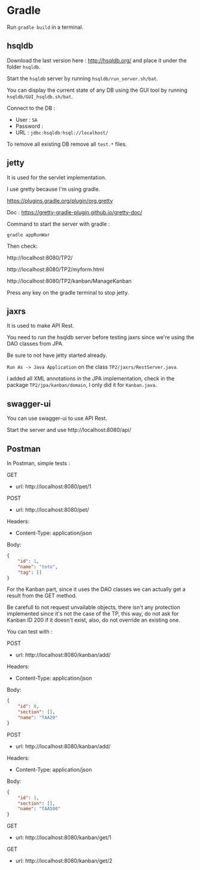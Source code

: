 # Gradle

Run ``gradle build`` in a terminal.

## hsqldb

Download the last version here : http://hsqldb.org/ and place it under the folder ``hsqldb``.

Start the ``hsqldb`` server by running ``hsqldb/run_server.sh/bat``.

You can display the current state of any DB using the GUI tool by running ``hsqldb/GUI_hsqldb.sh/bat``.

Connect to the DB :

- User : ``SA``
- Password : 
- URL : ``jdbc:hsqldb:hsql://localhost/``

To remove all existing DB remove all ``test.*`` files.

## jetty

It is used for the servlet implementation.

I use gretty because I'm using gradle.

https://plugins.gradle.org/plugin/org.gretty

Doc : https://gretty-gradle-plugin.github.io/gretty-doc/

Command to start the server with gradle :

``gradle appRunWar``

Then check:

http://localhost:8080/TP2/

http://localhost:8080/TP2/myform.html

http://localhost:8080/TP2/kanban/ManageKanban

Press any key on the gradle terminal to stop jetty.

## jaxrs

It is used to make API Rest.

You need to run the hsqldb server before testing jaxrs since we're using the DAO classes from JPA.

Be sure to not have jetty started already.

``Run As -> Java Application`` on the class ``TP2/jaxrs/RestServer.java``.

I added all XML annotations in the JPA implementation, check in the package ``TP2/jpa/kanban/domain``, I only did it for ``Kanban.java``.

## swagger-ui

You can use swagger-ui to use API Rest.

Start the server and use http://localhost:8080/api/

## Postman

In Postman, simple tests :

GET
- url: http://localhost:8080/pet/1

POST
- url: http://localhost:8080/pet/

Headers:
- Content-Type: application/json

Body:
```json
{
    "id": 1,
    "name": "toto",
    "tag": []
}
```

For the Kanban part, since it uses the DAO classes we can actually get a result from the GET method.

Be carefull to not request unvailable objects, there isn't any protection implemented since it's not the case of the TP, this way, do not ask for Kanban ID 200 if it doesn't exist, also, do not override an existing one.

You can test with :

POST
- url: http://localhost:8080/kanban/add/

Headers:
- Content-Type: application/json

Body:
```json
{
    "id": 0,
    "section": [],
    "name": "TAA20"
}
```

POST
- url: http://localhost:8080/kanban/add/

Headers:
- Content-Type: application/json

Body:
```json
{
    "id": 1,
    "section": [],
    "name": "TAA500"
}
```

GET
- url: http://localhost:8080/kanban/get/1

GET
- url: http://localhost:8080/kanban/get/2
